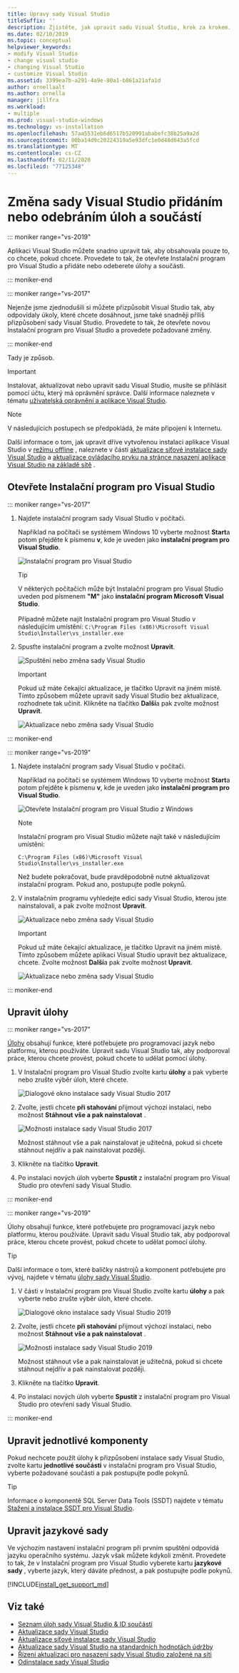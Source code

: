```yaml
---
title: Úpravy sady Visual Studio
titleSuffix: ''
description: Zjistěte, jak upravit sadu Visual Studio, krok za krokem.
ms.date: 02/10/2019
ms.topic: conceptual
helpviewer_keywords:
- modify Visual Studio
- change visual studio
- changing Visual Studio
- customize Visual Studio
ms.assetid: 3399ea7b-a291-4a9e-80a1-b861a21afa1d
author: ornellaalt
ms.author: ornella
manager: jillfra
ms.workload:
- multiple
ms.prod: visual-studio-windows
ms.technology: vs-installation
ms.openlocfilehash: 57aa5531eb6d6517b520991ababefc38b25a9a2d
ms.sourcegitcommit: 00ba14d9c20224319a5e93dfc1e0d48d643a5fcd
ms.translationtype: MT
ms.contentlocale: cs-CZ
ms.lasthandoff: 02/11/2020
ms.locfileid: "77125348"
---
```

# <a name="modify-visual-studio-by-adding-or-removing-workloads-and-components"></a>Změna sady Visual Studio přidáním nebo odebráním úloh a součástí

::: moniker range="vs-2019"

Aplikaci Visual Studio můžete snadno upravit tak, aby obsahovala pouze to, co chcete, pokud chcete. Provedete to tak, že otevřete Instalační program pro Visual Studio a přidáte nebo odeberete úlohy a součásti.

::: moniker-end

::: moniker range="vs-2017"

Nejenže jsme zjednodušili si můžete přizpůsobit Visual Studio tak, aby odpovídaly úkoly, které chcete dosáhnout, jsme také snadněji příliš přizpůsobení sady Visual Studio. Provedete to tak, že otevřete novou Instalační program pro Visual Studio a provedete požadované změny.

::: moniker-end

Tady je způsob.

>[!IMPORTANT]
>Instalovat, aktualizovat nebo upravit sadu Visual Studio, musíte se přihlásit pomocí účtu, který má oprávnění správce. Další informace naleznete v tématu [uživatelská oprávnění a aplikace Visual Studio](../ide/user-permissions-and-visual-studio.md).

>[!NOTE]
> V následujících postupech se předpokládá, že máte připojení k Internetu.
>
> Další informace o tom, jak upravit dříve vytvořenou instalaci aplikace Visual Studio v [režimu offline](create-an-offline-installation-of-visual-studio.md) , naleznete v části [aktualizace síťové instalace sady Visual Studio](update-a-network-installation-of-visual-studio.md) a [aktualizace ovládacího prvku na stránce nasazení aplikace Visual Studio na základě sítě](controlling-updates-to-visual-studio-deployments.md) .

## <a name="open-the-visual-studio-installer"></a>Otevřete Instalační program pro Visual Studio

::: moniker range="vs-2017"

1. Najdete instalační program sady Visual Studio v počítači.

     Například na počítači se systémem Windows 10 vyberte možnost **Start**a potom přejděte k písmenu **v**, kde je uveden jako **instalační program pro Visual Studio**.

     ![Instalační program pro Visual Studio](media/locate-the-visual-studio-installer.png "Vyhledání instalačního programu Microsoft Visual Studio")

     >[!TIP]
     >V některých počítačích může být Instalační program pro Visual Studio uveden pod písmenem **"M"** jako **instalační program Microsoft Visual Studio**.<br/><br/> Případně můžete najít Instalační program pro Visual Studio v následujícím umístění: `C:\Program Files (x86)\Microsoft Visual Studio\Installer\vs_installer.exe`

1. Spusťte instalační program a zvolte možnost **Upravit**.

     ![Spuštění nebo změna sady Visual Studio](media/modify-visual-studio.png "Úprava sady Visual Studio 2017")

     > [!IMPORTANT]
     > Pokud už máte čekající aktualizace, je tlačítko Upravit na jiném místě. Tímto způsobem můžete upravit sady Visual Studio bez aktualizace, rozhodnete tak učinit. Klikněte na tlačítko **Další**a pak zvolte možnost **Upravit**.
     >
     > ![Aktualizace nebo změna sady Visual Studio](media/modify-or-update-visual-studio.png "Aktualizace nebo změna sady Visual Studio 2017")

::: moniker-end

::: moniker range="vs-2019"

1. Najdete instalační program sady Visual Studio v počítači.

     Například na počítači se systémem Windows 10 vyberte možnost **Start**a potom přejděte k písmenu **v**, kde je uveden jako **instalační program pro Visual Studio**.

     ![Otevřete Instalační program pro Visual Studio z Windows](media/vs-2019/vs-installer-windows-start.png "Otevřete Instalační program pro Visual Studio")

     > [!NOTE]
     > Instalační program pro Visual Studio můžete najít také v následujícím umístění:
     >
     > `C:\Program Files (x86)\Microsoft Visual Studio\Installer\vs_installer.exe`

    Než budete pokračovat, bude pravděpodobně nutné aktualizovat instalační program. Pokud ano, postupujte podle pokynů.

1. V instalačním programu vyhledejte edici sady Visual Studio, kterou jste nainstalovali, a pak zvolte možnost **Upravit**.

     ![Aktualizace nebo změna sady Visual Studio](media/vs-2019/vs-installer-modify.png "Aktualizace nebo změna sady Visual Studio 2019")

     > [!IMPORTANT]
     > Pokud už máte čekající aktualizace, je tlačítko Upravit na jiném místě. Tímto způsobem můžete aplikaci Visual Studio upravit bez aktualizace, chcete. Zvolte možnost **Další**a pak zvolte možnost **Upravit**.
     >
     > ![Aktualizace nebo změna sady Visual Studio](media/vs-2019/modify-update-visual-studio.png "Aktualizace nebo změna sady Visual Studio 2019")

::: moniker-end

## <a name="modify-workloads"></a>Upravit úlohy

::: moniker range="vs-2017"

 [Úlohy](https://visualstudio.microsoft.com/vs/support/selecting-workloads-visual-studio-2017/) obsahují funkce, které potřebujete pro programovací jazyk nebo platformu, kterou používáte. Upravit sadu Visual Studio tak, aby podporoval práce, kterou chcete provést, pokud chcete to udělat pomocí úlohy.

1. V Instalační program pro Visual Studio zvolte kartu **úlohy** a pak vyberte nebo zrušte výběr úloh, které chcete.

    ![Dialogové okno instalace sady Visual Studio 2017](media/modify-workloads.png "Výběr úlohy v aplikaci Visual Studio 2019")

1. Zvolte, jestli chcete **při stahování** přijmout výchozí instalaci, nebo možnost **Stáhnout vše a pak nainstalovat** .

    ![Možnosti instalace sady Visual Studio 2017](media/vs-2019/vs-installer-choose-install-or-download.png "Zvolit instalaci během stahování nebo ke stažení a pozdější instalaci")

    Možnost stáhnout vše a pak nainstalovat je užitečná, pokud si chcete stáhnout nejdřív a pak nainstalovat později.

1. Klikněte na tlačítko **Upravit**.

1. Po instalaci nových úloh vyberte **Spustit** z instalační program pro Visual Studio pro otevření sady Visual Studio.

::: moniker-end

::: moniker range="vs-2019"

 Úlohy obsahují funkce, které potřebujete pro programovací jazyk nebo platformu, kterou používáte. Upravit sadu Visual Studio tak, aby podporoval práce, kterou chcete provést, pokud chcete to udělat pomocí úlohy.

 > [!TIP]
>Další informace o tom, které balíčky nástrojů a komponent potřebujete pro vývoj, najdete v tématu [úlohy sady Visual Studio](https://visualstudio.microsoft.com/vs/#workloads).

1. V části v Instalační program pro Visual Studio zvolte kartu **úlohy** a pak vyberte nebo zrušte výběr úloh, které chcete.

    ![Dialogové okno instalace sady Visual Studio 2019](media/vs-2019/vs-installer-modify-workloads.png "Výběr úlohy v aplikaci Visual Studio 2019")

1. Zvolte, jestli chcete **při stahování** přijmout výchozí instalaci, nebo možnost **Stáhnout vše a pak nainstalovat** .

    ![Možnosti instalace sady Visual Studio 2019](media/vs-2019/vs-installer-choose-install-or-download.png "Zvolit instalaci během stahování nebo ke stažení a pozdější instalaci")

    Možnost stáhnout vše a pak nainstalovat je užitečná, pokud si chcete stáhnout nejdřív a pak nainstalovat později.

1. Klikněte na tlačítko **Upravit**.

1. Po instalaci nových úloh vyberte **Spustit** z instalační program pro Visual Studio pro otevření sady Visual Studio.

::: moniker-end

## <a name="modify-individual-components"></a>Upravit jednotlivé komponenty

Pokud nechcete použít úlohy k přizpůsobení instalace sady Visual Studio, zvolte kartu **jednotlivé součásti** v instalační program pro Visual Studio, vyberte požadované součásti a pak postupujte podle pokynů.

>[!TIP]
> Informace o komponentě SQL Server Data Tools (SSDT) najdete v tématu [Stažení a instalace SSDT pro Visual Studio](/sql/ssdt/download-sql-server-data-tools-ssdt?view=sql-server-ver15).

## <a name="modify-language-packs"></a>Upravit jazykové sady

Ve výchozím nastavení instalační program při prvním spuštění odpovídá jazyku operačního systému. Jazyk však můžete kdykoli změnit. Provedete to tak, že v Instalační program pro Visual Studio vyberete kartu **jazykové sady** , vyberte jazyk, který dáváte přednost, a pak postupujte podle pokynů.

[!INCLUDE[install_get_support_md](includes/install_get_support_md.md)]

## <a name="see-also"></a>Viz také

* [Seznam úloh sady Visual Studio & ID součástí](workload-and-component-ids.md)
* [Aktualizace sady Visual Studio](update-visual-studio.md)
* [Aktualizace síťové instalace sady Visual Studio](update-a-network-installation-of-visual-studio.md)
* [Aktualizace sady Visual Studio na standardních hodnotách údržby](update-servicing-baseline.md)
* [Řízení aktualizací pro nasazení sady Visual Studio založené na síti](controlling-updates-to-visual-studio-deployments.md)
* [Odinstalace sady Visual Studio](uninstall-visual-studio.md)
